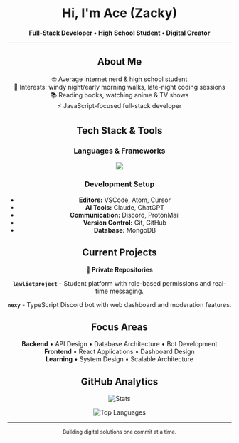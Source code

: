 <div align="center">

# Hi, I'm Ace (Zacky)

**Full-Stack Developer • High School Student • Digital Creator**

---

## About Me

🤓 Average internet nerd & high school student  
🌙 Interests: windy night/early morning walks, late-night coding sessions  
📚 Reading books, watching anime & TV shows  
⚡ JavaScript-focused full-stack developer  

## Tech Stack & Tools

### Languages & Frameworks
<img src="https://skillicons.dev/icons?i=js,ts,python,cs,c,react,nodejs,html,css,mongodb&theme=dark" />

### Development Setup
- **Editors:** VSCode, Atom, Cursor
- **AI Tools:** Claude, ChatGPT  
- **Communication:** Discord, ProtonMail
- **Version Control:** Git, GitHub
- **Database:** MongoDB

## Current Projects

**🔐 Private Repositories**

**`lawlietproject`** - Student platform with role-based permissions and real-time messaging.

**`nexy`** - TypeScript Discord bot with web dashboard and moderation features.

## Focus Areas

**Backend** • API Design • Database Architecture • Bot Development  
**Frontend** • React Applications • Dashboard Design  
**Learning** • System Design • Scalable Architecture

## GitHub Analytics

![Stats](https://github-readme-stats.vercel.app/api?username=zackyey&show_icons=true&theme=tokyonight&hide_border=true&bg_color=0d1117&count_private=true)

![Top Languages](https://github-readme-stats.vercel.app/api/top-langs/?username=zackyey&layout=compact&theme=tokyonight&hide_border=true&bg_color=0d1117)

---

<sub>Building digital solutions one commit at a time.</sub>

</div>
